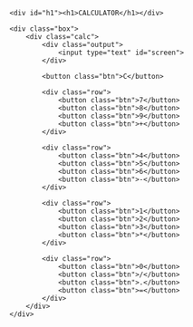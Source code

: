 <!DOCTYPE html>
<html lang="en">
<head>
    <meta charset="UTF-8">
    <meta name="viewport" content="width=device-width, initial-scale=1.0">
    <title>CALCULATOR</title>
    <link rel="stylesheet" href="new.css">
</head>
<body>

    <div id="h1"><h1>CALCULATOR</h1></div>

    <div class="box">
        <div class="calc">  
            <div class="output">
                <input type="text" id="screen">   
            </div>

            <button class="btn">C</button>

            <div class="row">
                <button class="btn">7</button>
                <button class="btn">8</button>
                <button class="btn">9</button>
                <button class="btn">+</button>
            </div>

            <div class="row">
                <button class="btn">4</button>
                <button class="btn">5</button>
                <button class="btn">6</button>
                <button class="btn">-</button>
            </div>
            
            <div class="row">
                <button class="btn">1</button>
                <button class="btn">2</button>
                <button class="btn">3</button>
                <button class="btn">*</button>
            </div>

            <div class="row">
                <button class="btn">0</button>
                <button class="btn">/</button>
                <button class="btn">.</button>
                <button class="btn">=</button>
            </div>
        </div>
    </div>
    
</body>
</html>
